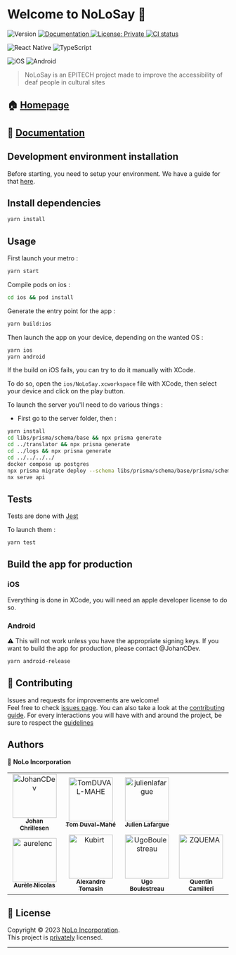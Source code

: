 # Welcome to NoLoSay 👋

<p>
  <img alt="Version" src="https://img.shields.io/badge/version-0.1.0-blue.svg?cacheSeconds=2592000"/>
  <a href="https://nolosay.github.io/documentation" target="_blank">
    <img alt="Documentation" src="https://img.shields.io/badge/documentation-yes-brightgreen.svg"/>
  </a>
  <a href="https://github.com/NoLoSay/NoLoApp/blob/main/LICENSE.md" target="_blank">
    <img alt="License: Private" src="https://img.shields.io/badge/License-Private-yellow.svg"/>
  </a>
  <a href="https://github.com/NoLoSay/NoLoApp/actions/workflows/main_push.yml">
    <img alt="CI status" src="https://github.com/NoLoSay/NoLoApp/actions/workflows/main_push.yml/badge.svg">
  </a>
</p>

![React Native](https://img.shields.io/badge/react_native-%2320232a.svg?style=for-the-badge&logo=react&logoColor=%2361DAFB)
![TypeScript](https://img.shields.io/badge/typescript-%23007ACC.svg?style=for-the-badge&logo=typescript&logoColor=white)

![iOS](https://img.shields.io/badge/iOS-000000?style=for-the-badge&logo=ios&logoColor=white)
![Android](https://img.shields.io/badge/Android-3DDC84?style=for-the-badge&logo=android&logoColor=white)

> NoLoSay is an EPITECH project made to improve the accessibility of deaf people in cultural sites

## 🏠 [Homepage](https://nolosay.com)

## 📝 [Documentation](https://nolosay.github.io/NoLoApp)

## Development environment installation

Before starting, you need to setup your environment. We have a guide for that [here](./SETUP_ENVIRONMENT.md).

## Install dependencies

```sh
yarn install
```

## Usage

First launch your metro :

```sh
yarn start
```

Compile pods on ios :

```sh
cd ios && pod install
```

Generate the entry point for the app :

```sh
yarn build:ios
```

Then launch the app on your device, depending on the wanted OS :

```sh
yarn ios
yarn android
```

If the build on iOS fails, you can try to do it manually with XCode.

To do so, open the `ios/NoLoSay.xcworkspace` file with XCode, then select your device and click on the play button.

To launch the server you'll need to do various things :

- First go to the server folder, then :

```sh
yarn install
cd libs/prisma/schema/base && npx prisma generate
cd ../translator && npx prisma generate
cd ../logs && npx prisma generate
cd ../../../../
docker compose up postgres
npx prisma migrate deploy --schema libs/prisma/schema/base/prisma/schema.prisma
nx serve api
```

## Tests

Tests are done with [Jest](https://jestjs.io/)

To launch them :

```sh
yarn test
```

## Build the app for production

### iOS

Everything is done in XCode, you will need an apple developer license to do so.

### Android

⚠️ This will not work unless you have the appropriate signing keys. If you want to build the app for production, please contact @JohanCDev.

```sh
yarn android-release
```

## 🤝 Contributing

Issues and requests for improvements are welcome!<br />Feel free to check [issues page](https://github.com/NoLoSay/NoLoApp/issues). You can also take a look at the [contributing guide](./CONTRIBUTING.md). For every interactions you will have with and around the project, be sure to respect the [guidelines](./CODE_OF_CONDUCT.md)

## Authors

👤 **NoLo Incorporation**

<table>
    <tbody>
        <tr>
            <td align="center"><a href="https://github.com/JohanCDev"><img src="https://avatars.githubusercontent.com/u/25590592?v=4" width="100px;" alt="JohanCDev"/><br/><sub><b>Johan Chrillesen</b></sub></a><br/></td>
            <td align="center"><a href="https://github.com/TomDUVAL-MAHE/"><img src="https://avatars.githubusercontent.com/u/72017980?s=96&v=4" width="100px;" alt="TomDUVAL-MAHE"/><br/><sub><b>Tom Duval-Mahé</b></sub></a><br/></td>
            <td align="center"><a href="https://github.com/julienlafargue"><img src="https://avatars.githubusercontent.com/u/72009611?s=96&v=4" width="100px;" alt="julienlafargue"/><br/><sub><b>Julien Lafargue</b></sub></a><br/></td>
        </tr>
        <tr>
            <td align="center"><a href="https://github.com/aurelenc"><img src="https://avatars.githubusercontent.com/u/33877327?s=96&v=4" width="100px;" alt="aurelenc"/><br/><sub><b>Aurèle Nicolas</b></sub></a><br/></td>
            <td align="center"><a href="https://github.com/Kubirt/"><img src="https://avatars.githubusercontent.com/u/72017065?s=96&v=4" width="100px;" alt="Kubirt"/><br/><sub><b>Alexandre Tomasin</b></sub></a><br/></td>
            <td align="center"><a href="https://github.com/UgoBoulestreau/"><img src="https://avatars.githubusercontent.com/u/72016899?s=96&v=4" width="100px;" alt="UgoBoulestreau"/><br/><sub><b>Ugo Boulestreau</b></sub></a><br/></td>
            <td align="center"><a href="https://github.com/ZQUEMA"><img src="https://avatars.githubusercontent.com/u/56249749?s=96&v=4" width="100px;" alt="ZQUEMA"/><br/><sub><b>Quentin Camilleri</b></sub></a><br/></td>
        </tr>
    </tbody>
</table>

## 📝 License

Copyright © 2023 [NoLo Incorporation](https://github.com/NoLoSay).<br />
This project is [privately](https://github.com/NoLoSay/NoLoApp/blob/main/LICENSE.md) licensed.

---
